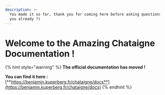 ```yaml
---
description: >-
  You made it so far, thank you for coming here before asking questions (or have
  you already ?)
---
```


# Welcome to the Amazing Chataigne Documentation !

{% hint style="warning" %}
**The official documentation has moved !**

**You can find it here :**\
[**https://benjamin.kuperberg.fr/chataigne/docs**](https://benjamin.kuperberg.fr/chataigne/docs)
{% endhint %}

## &#x20;
